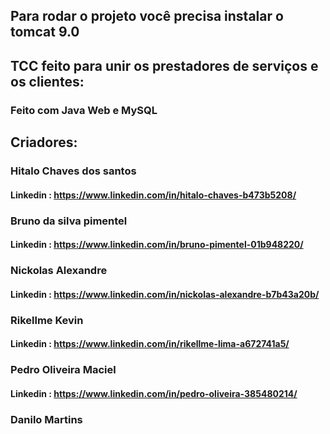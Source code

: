 ## Para rodar o projeto você precisa instalar o tomcat 9.0

## TCC feito para unir os prestadores de serviços e os clientes:

### Feito com Java Web e MySQL

## Criadores:

### Hitalo Chaves dos santos

#### Linkedin : <https://www.linkedin.com/in/hitalo-chaves-b473b5208/>

### Bruno da silva pimentel

#### Linkedin : https://www.linkedin.com/in/bruno-pimentel-01b948220/

### Nickolas Alexandre

#### Linkedin : <https://www.linkedin.com/in/nickolas-alexandre-b7b43a20b/>

### Rikellme Kevin

#### Linkedin : <https://www.linkedin.com/in/rikellme-lima-a672741a5/>

### Pedro Oliveira Maciel

#### Linkedin : <https://www.linkedin.com/in/pedro-oliveira-385480214/>

### Danilo Martins 